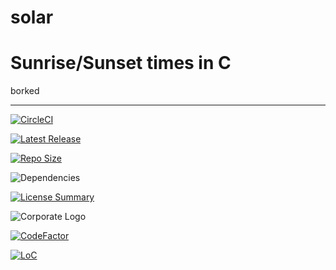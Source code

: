 # solar
Sunrise/Sunset times in C
==========
borked

----------
[![CircleCI](https://img.shields.io/circleci/build/github/InnovAnon-Inc/solar/?color=%23FF1100&logo=InnovAnon%2C%20Inc.&logoColor=%23FF1133&style=plastic)](https://circleci.com/gh/InnovAnon-Inc/solar/)

[![Latest Release](https://img.shields.io/github/commits-since/InnovAnon-Inc/solar//latest?color=%23FF1100&include_prereleases&logo=InnovAnon%2C%20Inc.&logoColor=%23FF1133&style=plastic)](https://github.com/InnovAnon-Inc/solar//releases/latest)

[![Repo Size](https://img.shields.io/github/repo-size/InnovAnon-Inc/solar/?color=%23FF1100&logo=InnovAnon%2C%20Inc.&logoColor=%23FF1133&style=plastic)](https://github.com/InnovAnon-Inc/solar/)

![Dependencies](https://img.shields.io/librariesio/github/InnovAnon-Inc/solar/?color=%23FF1100&style=plastic)

[![License Summary](https://img.shields.io/github/license/InnovAnon-Inc/solar/?color=%23FF1100&label=Free%20Code%20for%20a%20Free%20World%21&logo=InnovAnon%2C%20Inc.&logoColor=%23FF1133&style=plastic)](https://tldrlegal.com/license/unlicense#summary)

![Corporate Logo](https://i.imgur.com/UD8y4Is.gif)

[![CodeFactor](https://www.codefactor.io/repository/github/InnovAnon-Inc/solar/badge)](https://www.codefactor.io/repository/github/InnovAnon-Inc/solar/)

[![LoC](https://tokei.rs/b1/github/InnovAnon-Inc/solar/?category=code)](https://github.com/InnovAnon-Inc/solar/)

